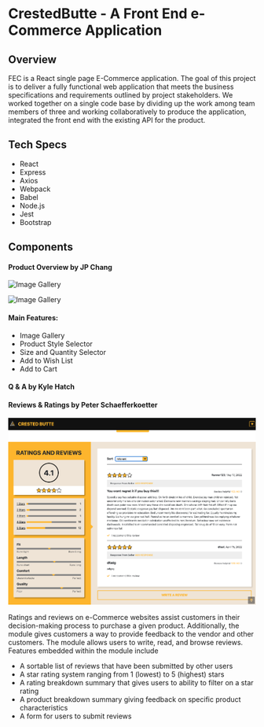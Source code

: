 # CrestedButte - A Front End e-Commerce Application

## Overview
FEC is a React single page E-Commerce application. The goal of this project is to deliver a fully functional web application that meets the business specifications and requirements outlined by project stakeholders. We worked together on a single code base by dividing up the work among team members of three and working collaboratively to produce the application, integrated the front end with the existing API for the product.

## Tech Specs
- React
- Express
- Axios
- Webpack
- Babel
- Node.js
- Jest
- Bootstrap

## Components
#### Product Overview by JP Chang
![Image Gallery](https://drive.google.com/uc?export=view&id=146_buJ20uSCimhcdpHdFxW9Sp5ytZfoP)

![Image Gallery](https://drive.google.com/uc?export=view&id=1BNYwWm6JcOiPy7oDwhBa5gFVOlQEt7lm)

#### Main Features:
- Image Gallery
- Product Style Selector
- Size and Quantity Selector
- Add to Wish List
- Add to Cart

#### Q & A by Kyle Hatch

#### Reviews & Ratings by Peter Schaefferkoetter
![Ratings and Reviews](./crestedbutte.png)

Ratings and reviews on e-Commerce websites assist customers in their decision-making process to purchase a given product. Additionally, the module gives customers a way to provide feedback to the vendor and other customers. The module allows users to write, read, and browse reviews.  Features embedded within the module include
-	A sortable list of reviews that have been submitted by other users
-	A star rating system ranging from 1 (lowest) to 5 (highest) stars
-	A rating breakdown summary that gives users to ability to filter on a star rating
-	A product breakdown summary giving feedback on specific product characteristics
-	A form for users to submit reviews

